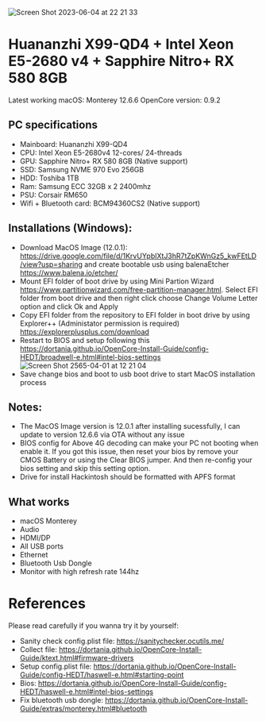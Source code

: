 ![Screen Shot 2023-06-04 at 22 21 33](https://github.com/TuanCanCode/x99-qd4-hackintosh/assets/43199445/1c4a1517-ac90-4dc1-9922-f6cc3497279a)

# Huananzhi X99-QD4 + Intel Xeon E5-2680 v4 + Sapphire Nitro+ RX 580 8GB
Latest working macOS: Monterey 12.6.6
OpenCore version: 0.9.2

## PC specifications
  - Mainboard: Huananzhi X99-QD4
  - CPU: Intel Xeon E5-2680v4 12-cores/ 24-threads
  - GPU: Sapphire Nitro+ RX 580 8GB (Native support)
  - SSD: Samsung NVME 970 Evo 256GB
  - HDD: Toshiba 1TB
  - Ram: Samsung ECC 32GB x 2 2400mhz
  - PSU: Corsair RM650 
  - Wifi + Bluetooth card: BCM94360CS2 (Native support)
## Installations (Windows):
  - Download MacOS Image (12.0.1): https://drive.google.com/file/d/1KrvUYpbIXtJ3hR7tZpKWnGz5_kwFEtLD/view?usp=sharing and create bootable usb using balenaEtcher https://www.balena.io/etcher/
  - Mount EFI folder of boot drive by using Mini Partion Wizard https://www.partitionwizard.com/free-partition-manager.html. Select EFI folder from boot drive and then right click choose Change Volume Letter option and click Ok and Apply
  - Copy EFI folder from the repository to EFI folder in boot drive by using Explorer++ (Administator permission is required) https://explorerplusplus.com/download
  - Restart to BIOS and setup following this https://dortania.github.io/OpenCore-Install-Guide/config-HEDT/broadwell-e.html#intel-bios-settings  ![Screen Shot 2565-04-01 at 12 21 04](https://user-images.githubusercontent.com/43199445/161199876-94898eb0-7311-47e4-afa6-a884343dee14.png)
  - Save change bios and boot to usb boot drive to start MacOS installation process

## Notes:
- The MacOS Image version is 12.0.1 after installing sucessfully, I can update to version 12.6.6 via OTA without any issue
- BIOS config for Above 4G decoding can make your PC not booting when enable it. If you got this issue, then reset your bios by remove your CMOS Battery or using the Clear BIOS jumper. And then re-config your bios setting and skip this setting option.
- Drive for install Hackintosh should be formatted with APFS format

## What works
- macOS Monterey
- Audio
- HDMI/DP
- All USB ports
- Ethernet
- Bluetooth Usb Dongle
- Monitor with high refresh rate 144hz

# References
Please read carefully if you wanna try it by yourself:
- Sanity check config.plist file: https://sanitychecker.ocutils.me/
- Collect file: https://dortania.github.io/OpenCore-Install-Guide/ktext.html#firmware-drivers
- Setup config.plist file: https://dortania.github.io/OpenCore-Install-Guide/config-HEDT/haswell-e.html#starting-point
- Bios: https://dortania.github.io/OpenCore-Install-Guide/config-HEDT/haswell-e.html#intel-bios-settings
- Fix bluetooth usb dongle: https://dortania.github.io/OpenCore-Install-Guide/extras/monterey.html#bluetooth [
](https://sanitychecker.ocutils.me/)
